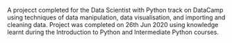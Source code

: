 A projecct completed for the Data Scientist with Python track on DataCamp using techniques of data manipulation, data visualisation, and importing and cleaning data. Project was completed on 26th Jun 2020 using knowledge learnt during the Introduction to Python and Intermediate Python courses. 
